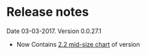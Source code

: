 # Release notes

Date 03-03-2017. Version 0.0.27.1
* Now Contains [2.2 mid-size chart]() of version 
